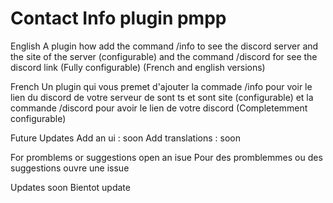 # Contact Info plugin pmpp

English
A plugin how add the command /info to see the discord server and the site of the server (configurable) and the command /discord for see the discord link (Fully configurable) (French and english versions)

French 
Un plugin qui vous premet d'ajouter la commade /info pour voir le lien du discord de votre serveur de sont ts et sont site (configurable) et la commande /discord pour avoir le lien de votre discord (Completemment configurable)

Future Updates
Add an ui : soon
Add translations : soon 

For promblems or suggestions open an isue
Pour des promblemmes ou des suggestions ouvre une issue

Updates soon
Bientot update

